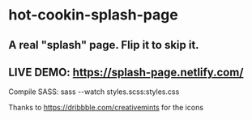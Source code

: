 # hot-cookin-splash-page
A real "splash" page. Flip it to skip it.
---
LIVE DEMO: https://splash-page.netlify.com/
---
Compile SASS: sass --watch styles.scss:styles.css

Thanks to https://dribbble.com/creativemints for the icons

